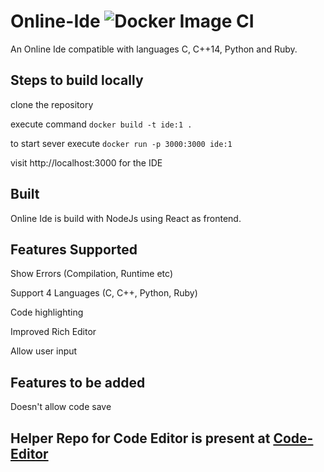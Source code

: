 # Online-Ide  ![Docker Image CI](https://github.com/Ryand1234/Online-Ide/workflows/Docker%20Image%20CI/badge.svg)
An Online Ide compatible with languages C, C++14, Python and Ruby.


## Steps to build locally
clone the repository

execute command `docker build -t ide:1 .`

to start sever execute `docker run -p 3000:3000 ide:1`

visit http://localhost:3000 for the IDE

## Built
Online Ide is build with NodeJs using React as frontend.

## Features Supported
Show Errors (Compilation, Runtime etc)

Support 4 Languages (C, C++, Python, Ruby)

Code highlighting

Improved Rich Editor

Allow user input

## Features to be added
Doesn't allow code save

## Helper Repo for Code Editor is present at [Code-Editor](https://github.com/Ryand1234/Code-Editor)
